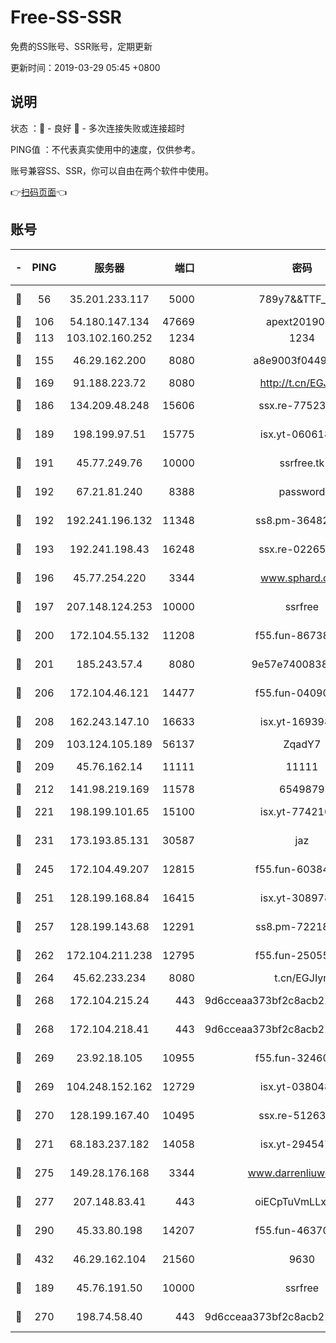 # Free-SS-SSR

免费的SS账号、SSR账号，定期更新

更新时间：2019-03-29 05:45 +0800

## 说明

状态     ：🙂 - 良好 🙁 - 多次连接失败或连接超时

PING值   ：不代表真实使用中的速度，仅供参考。

账号兼容SS、SSR，你可以自由在两个软件中使用。

👉[扫码页面](https://liesauer.github.io/Free-SS-SSR/)👈

## 账号

|-|PING|服务器|端口|密码|加密方式|区域|
|:----:|:----:|:-----:|-----:|:----:|:----:|:----:|
|🙂|56|35.201.233.117|5000|789y7&&TTF_+><|aes-256-cfb|US|
|🙂|106|54.180.147.134|47669|apext2019001|chacha20|KR|
|🙂|113|103.102.160.252|1234|1234|rc4-md5|JP|
|🙂|155|46.29.162.200|8080|a8e9003f0449cea5|chacha20-ietf|RU|
|🙂|169|91.188.223.72|8080|http://t.cn/EGJIyrl|rc4-md5|RU|
|🙂|186|134.209.48.248|15606|ssx.re-77523677|aes-256-cfb|US|
|🙂|189|198.199.97.51|15775|isx.yt-06061860|aes-256-cfb|US|
|🙂|191|45.77.249.76|10000|ssrfree.tk|aes-256-cfb|SG|
|🙂|192|67.21.81.240|8388|password|aes-256-cfb|US|
|🙂|192|192.241.196.132|11348|ss8.pm-36482567|aes-256-cfb|US|
|🙂|193|192.241.198.43|16248|ssx.re-02265507|aes-256-cfb|US|
|🙂|196|45.77.254.220|3344|www.sphard.com|aes-256-cfb|SG|
|🙂|197|207.148.124.253|10000|ssrfree|aes-256-cfb|SG|
|🙂|200|172.104.55.132|11208|f55.fun-86738977|aes-256-cfb|SG|
|🙂|201|185.243.57.4|8080|9e57e7400838a01e|chacha20-ietf|US|
|🙂|206|172.104.46.121|14477|f55.fun-04090442|aes-256-cfb|SG|
|🙂|208|162.243.147.10|16633|isx.yt-16939804|aes-256-cfb|US|
|🙂|209|103.124.105.189|56137|ZqadY7|chacha20|US|
|🙂|209|45.76.162.14|11111|11111|aes-256-cfb|SG|
|🙂|212|141.98.219.169|11578|6549879|chacha20|US|
|🙂|221|198.199.101.65|15100|isx.yt-77421090|aes-256-cfb|US|
|🙂|231|173.193.85.131|30587|jaz|aes-256-cfb|US|
|🙂|245|172.104.49.207|12815|f55.fun-60384843|aes-256-cfb|SG|
|🙂|251|128.199.168.84|16415|isx.yt-30897895|aes-256-cfb|SG|
|🙂|257|128.199.143.68|12291|ss8.pm-72218941|aes-256-cfb|SG|
|🙂|262|172.104.211.238|12795|f55.fun-25055177|aes-256-cfb|US|
|🙂|264|45.62.233.234|8080|t.cn/EGJIyrl|rc4-md5|CA|
|🙂|268|172.104.215.24|443|9d6cceaa373bf2c8acb22e60b6a58be6|aes-256-cfb|US|
|🙂|268|172.104.218.41|443|9d6cceaa373bf2c8acb22e60b6a58be6|aes-256-cfb|US|
|🙂|269|23.92.18.105|10955|f55.fun-32460118|aes-256-cfb|US|
|🙂|269|104.248.152.162|12729|isx.yt-03804841|aes-256-cfb|SG|
|🙂|270|128.199.167.40|10495|ssx.re-51263032|aes-256-cfb|SG|
|🙂|271|68.183.237.182|14058|isx.yt-29454762|aes-256-cfb|SG|
|🙂|275|149.28.176.168|3344|www.darrenliuwei.com|aes-256-cfb|AU|
|🙂|277|207.148.83.41|443|oiECpTuVmLLxk4Ts|aes-256-cfb|AU|
|🙂|290|45.33.80.198|14207|f55.fun-46370894|aes-256-cfb|US|
|🙂|432|46.29.162.104|21560|9630|aes-128-ctr|RU|
|🙂|189|45.76.191.50|10000|ssrfree|aes-256-cfb|SG|
|🙂|270|198.74.58.40|443|9d6cceaa373bf2c8acb22e60b6a58be6|aes-256-cfb|US|
